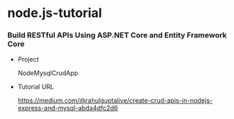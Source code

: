 # node.js-tutorial

### Build RESTful APIs Using ASP.NET Core and Entity Framework Core

- Project

  NodeMysqlCrudApp

- Tutorial URL

  https://medium.com/@rahulguptalive/create-crud-apis-in-nodejs-express-and-mysql-abda4dfc2d6
  
